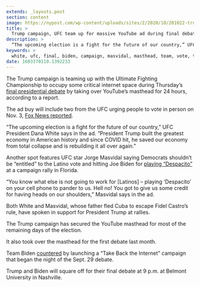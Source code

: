 ```yaml
--- 
extends: _layouts.post 
section: content 
image: https://nypost.com/wp-content/uploads/sites/2/2020/10/201022-trump-ufc.jpg?quality=90&strip=all&w=1200 
title: > 
  Trump campaign, UFC team up for massive YouTube ad during final debate 
description: > 
  “The upcoming election is a fight for the future of our country,” UFC President Dana White says in the ad.Both White and Masvidal, whose father fled Cuba to escape Fidel Castro’s rule, have spoken in support for President Trump at rallies.The Trump campaign has secured the YouTube masthead for most of the remaining days of the election.Team Biden countered by launching a “Take Back the Internet” campaign that began the night of the Sept. 29 debate.Trump and Biden will square off for their final debate at 9 p.m. at Belmont University in Nashville. 
keywords: > 
  white, ufc, final, biden, campaign, masvidal, masthead, team, vote, trump, president, youtube, debate, massive, ad 
date: 1603370110.1392233 
--- 
```

<div><p>The Trump campaign is teaming up with the Ultimate Fighting Championship to occupy some critical internet space during Thursday&#8217;s <a href="https://nypost.com/2020/10/19/commission-will-mute-mics-during-final-debate-between-trump-biden/">final presidential debate</a> by taking over YouTube&#8217;s masthead for 24 hours, according to a report.</p>
<p>The ad buy will include two from the UFC urging people to vote in person on Nov. 3, <a href="https://www.foxnews.com/politics/trump-campaign-takes-over-youtube-masthead-for-debate-day" rel="noopener noreferrer" target="_blank">Fox News reported</a>.</p>
<p>&#8220;The upcoming election is a fight for the future of our country,&#8221; UFC President Dana White says in the ad. &#8220;President Trump built the greatest economy in American history and since COVID hit, he saved our economy from total collapse and is rebuilding it all over again.&#8221;</p>
<p>Another spot features UFC star Jorge Masvidal saying Democrats shouldn&#8217;t be &#8220;entitled&#8221; to the Latino vote and hitting Joe Biden for <a href="https://nypost.com/2020/09/16/biden-plays-despacito-at-event-in-florida-to-rally-latino-support/">playing &#8220;Despacito&#8221;</a> at a campaign rally in Florida.</p>
<p>&#8220;You know what else is not going to work for [Latinos] &#8211; playing &#8216;Despacito&#8217; on your cell phone to pander to us. Hell no! You got to give us some credit for having heads on our shoulders,&#8221; Masvidal says in the ad.</p>
<p>Both White and Masvidal, whose father fled Cuba to escape Fidel Castro&#8217;s rule, have spoken in support for President Trump at rallies.</p>
<p>The Trump campaign has secured the YouTube masthead for most of the remaining days of the election.</p>
<p>It also took over the masthead for the first debate last month.</p>
<p>Team Biden <a href="https://nypost.com/2020/09/30/biden-camp-launches-online-ad-campaign-following-debate-report/">countered</a>&#160;by launching a &#8220;Take Back the Internet&#8221; campaign that began the night of the Sept. 29 debate.</p>
<p>Trump and Biden will square off for their final debate at 9 p.m. at Belmont University in Nashville.</p>
			</div>